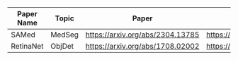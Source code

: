 | Paper Name | Topic | Paper | Code |
| ------ | ----- | ------- | ---- |
| SAMed  | MedSeg  | https://arxiv.org/abs/2304.13785 | https://github.com/hitachinsk/SAMed |
| RetinaNet  | ObjDet  | https://arxiv.org/abs/1708.02002 | https://pytorch.org/vision/main/models/retinanet.html |




